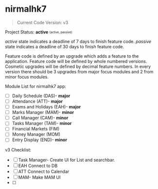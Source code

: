 # nirmalhk7

> Current Code Version: v3

Project Status: **active**
<sub><sup>(active, passive)</sup></sub>

*active* state indicates a deadline of 7 days to finish feature code.
*passive* state indicates a deadline of 30 days to finish feature code.

Feature code is defined by an upgrade which adds a feature to the application. Feature code will be defined by whole numbered versions.
Cosmetic upgrades will be defined by decimal feature numbers.
In every version there should be 3 upgrades from major focus modules and 2 from minor focus modules.

Module List for nirmalhk7 app:

- [ ] Daily Schedule (DAS)- **major**
- [ ] Attendance (ATT)- **major**
- [ ] Exams and Holidays (EAH)- **major**
- [ ] Marks Manager (MAM)- **minor**
- [ ] Call Manager (CAM)- **minor**
- [ ] Tasks Manager (TAM)- **minor**
- [ ] Financial Markets (FIM)
- [ ] Money Manager (MOM)
- [ ] Entry Display (END)- **minor**

v3 Checklist:
- [ ] Task Manager- Create UI for List and searchbar.
- [ ] EAH Connect to DB
- [ ] ATT Connect to Calendar
- [ ] MAM- Make MAM UI
- [ ] 
